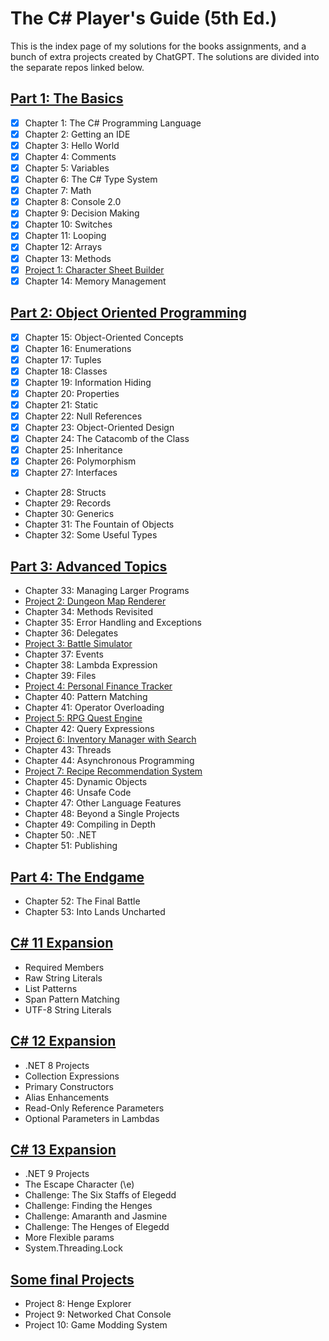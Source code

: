 # The C# Player's Guide (5th Ed.)

This is the index page of my solutions for the books assignments, and a bunch of extra projects created by ChatGPT.
The solutions are divided into the separate repos linked below.

## [Part 1: The Basics](https://github.com/stefankarlsson1230/The_CSharp_Players_Guide_1_The_Basics)
- [x] Chapter 1: The C# Programming Language
- [x] Chapter 2: Getting an IDE
- [x] Chapter 3: Hello World
- [x] Chapter 4: Comments
- [x] Chapter 5: Variables
- [x] Chapter 6: The C# Type System
- [x] Chapter 7: Math
- [x] Chapter 8: Console 2.0
- [x] Chapter 9: Decision Making
- [x] Chapter 10: Switches
- [x] Chapter 11: Looping
- [x] Chapter 12: Arrays
- [x] Chapter 13: Methods
- [x] [Project 1: Character Sheet Builder](https://github.com/stefankarlsson1230/The_CSharp_Players_Guide_Extra_Projects)
- [x] Chapter 14: Memory Management

## [Part 2: Object Oriented Programming](https://github.com/stefankarlsson1230/The_CSharp_Players_Guide_2_OOP)
- [x] Chapter 15: Object-Oriented Concepts
- [x] Chapter 16: Enumerations
- [x] Chapter 17: Tuples
- [x] Chapter 18: Classes
- [x] Chapter 19: Information Hiding
- [x] Chapter 20: Properties
- [x] Chapter 21: Static
- [x] Chapter 22: Null References
- [x] Chapter 23: Object-Oriented Design
- [x] Chapter 24: The Catacomb of the Class
- [x] Chapter 25: Inheritance
- [x] Chapter 26: Polymorphism
- [x] Chapter 27: Interfaces
- Chapter 28: Structs
- Chapter 29: Records
- Chapter 30: Generics
- Chapter 31: The Fountain of Objects
- Chapter 32: Some Useful Types

## [Part 3: Advanced Topics](https://github.com/stefankarlsson1230/The_CSharp_Players_Guide_3_Advanced_Topics)
- Chapter 33: Managing Larger Programs
- [Project 2: Dungeon Map Renderer](https://github.com/stefankarlsson1230/The_CSharp_Players_Guide_Extra_Projects)
- Chapter 34: Methods Revisited
- Chapter 35: Error Handling and Exceptions
- Chapter 36: Delegates
- [Project 3: Battle Simulator](https://github.com/stefankarlsson1230/The_CSharp_Players_Guide_Extra_Projects)
- Chapter 37: Events
- Chapter 38: Lambda Expression
- Chapter 39: Files
- [Project 4: Personal Finance Tracker](https://github.com/stefankarlsson1230/The_CSharp_Players_Guide_Extra_Projects)
- Chapter 40: Pattern Matching
- Chapter 41: Operator Overloading
- [Project 5: RPG Quest Engine](https://github.com/stefankarlsson1230/The_CSharp_Players_Guide_Extra_Projects)
- Chapter 42: Query Expressions
- [Project 6: Inventory Manager with Search](https://github.com/stefankarlsson1230/The_CSharp_Players_Guide_Extra_Projects)
- Chapter 43: Threads
- Chapter 44: Asynchronous Programming
- [Project 7: Recipe Recommendation System](https://github.com/stefankarlsson1230/The_CSharp_Players_Guide_Extra_Projects)
- Chapter 45: Dynamic Objects
- Chapter 46: Unsafe Code
- Chapter 47: Other Language Features
- Chapter 48: Beyond a Single Projects
- Chapter 49: Compiling in Depth
- Chapter 50: .NET
- Chapter 51: Publishing
 

## [Part 4: The Endgame](https://github.com/stefankarlsson1230/The_CSharp_Players_Guide_4_The_Endgame)
- Chapter 52: The Final Battle
- Chapter 53: Into Lands Uncharted

## [C# 11 Expansion](https://github.com/stefankarlsson1230/The_CSharp_Players_Guide_11_Expansion)
- Required Members
- Raw String Literals
- List Patterns
- Span Pattern Matching
- UTF-8 String Literals
  
## [C# 12 Expansion](https://github.com/stefankarlsson1230/The_CSharp_Players_Guide_12_Expansion)
- .NET 8 Projects
- Collection Expressions
- Primary Constructors
- Alias Enhancements
- Read-Only Reference Parameters
- Optional Parameters in Lambdas

## [C# 13 Expansion](https://github.com/stefankarlsson1230/The_CSharp_Players_Guide_13_Expansion)
- .NET 9 Projects
- The Escape Character (\e)
- Challenge: The Six Staffs of Elegedd
- Challenge: Finding the Henges
- Challenge: Amaranth and Jasmine
- Challenge: The Henges of Elegedd
- More Flexible params
- System.Threading.Lock

## [Some final Projects](https://github.com/stefankarlsson1230/The_CSharp_Players_Guide_Extra_Projects)

- Project 8: Henge Explorer
- Project 9: Networked Chat Console
- Project 10: Game Modding System

